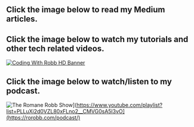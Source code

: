 

## Click the image below to read my Medium articles.



## Click the image below to watch my tutorials and other tech related videos.

[![Coding With Robb HD Banner](https://user-images.githubusercontent.com/75688766/180049519-4076fc66-c4b4-4465-ba23-46424ae6dce3.jpg)](https://www.youtube.com/playlist?list=PLLuXi2d0VZL80xFLno2__CMVG0sA5l3vO)

## Click the image below to watch/listen to my podcast.

![The Romane Robb Show](https://user-images.githubusercontent.com/75688766/180051032-c741fe84-4690-4e58-9a9a-f75f4894896b.jpg)](https://www.youtube.com/playlist?list=PLLuXi2d0VZL80xFLno2__CMVG0sA5l3vO](https://rorobb.com/podcast/)
